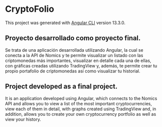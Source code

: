 # CryptoFolio

This project was generated with [Angular CLI](https://github.com/angular/angular-cli) version 13.3.0.

## Proyecto desarrollado como proyecto final.

Se trata de una aplicación desarrollada utilizando Angular, la cual se conecta a la API de Nomics y te permite visualizar un listado con las criptomonedas más importantes, visualizar en detalle cada una de ellas, con gráficas creadas utilizando TradingView y, además, te permite crear tu propio portafolio de criptomonedas así como visualizar tu historial.

## Project developed as a final project.

It is an application developed using Angular, which connects to the Nomics API and allows you to view a list of the most important cryptocurrencies, view each of them in detail, with graphs created using TradingView and, in addition, allows you to create your own cryptocurrency portfolio as well as view your history.
